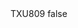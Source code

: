 <?xml version="1.0" encoding="UTF-8"?>
<CustomMetadata xmlns="http://soap.sforce.com/2006/04/metadata">
    <label>TXU809</label>
    <protected>false</protected>
</CustomMetadata>
